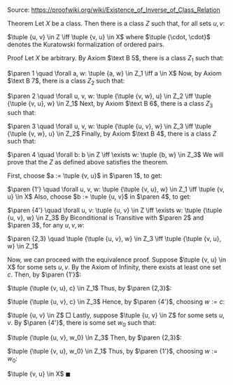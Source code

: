 # 

Source: https://proofwiki.org/wiki/Existence_of_Inverse_of_Class_Relation

Theorem
Let $X$ be a class.
Then there is a class $Z$ such that, for all sets $u, v$:

$\tuple {u, v} \in Z \iff \tuple {v, u} \in X$
where $\tuple {\cdot, \cdot}$ denotes the Kuratowski formalization of ordered pairs.


Proof
Let $X$ be arbitrary.
By Axiom $\text B 5$, there is a class $Z_1$ such that:

$\paren 1 \quad \forall a, w: \tuple {a, w} \in Z_1 \iff a \in X$
Now, by Axiom $\text B 7$, there is a class $Z_2$ such that:

$\paren 2 \quad \forall u, v, w: \tuple {\tuple {v, w}, u} \in Z_2 \iff \tuple {\tuple {v, u}, w} \in Z_1$
Next, by Axiom $\text B 6$, there is a class $Z_3$ such that:

$\paren 3 \quad \forall u, v, w: \tuple {\tuple {u, v}, w} \in Z_3 \iff \tuple {\tuple {v, w}, u} \in Z_2$
Finally, by Axiom $\text B 4$, there is a class $Z$ such that:

$\paren 4 \quad \forall b: b \in Z \iff \exists w: \tuple {b, w} \in Z_3$
We will prove that the $Z$ as defined above satisfies the theorem.

First, choose $a := \tuple {v, u}$ in $\paren 1$, to get:

$\paren {1'} \quad \forall u, v, w: \tuple {\tuple {v, u}, w} \in Z_1 \iff \tuple {v, u} \in X$
Also, choose $b := \tuple {u, v}$ in $\paren 4$, to get:

$\paren {4'} \quad \forall u, v: \tuple {u, v} \in Z \iff \exists w: \tuple {\tuple {u, v}, w} \in Z_3$
By Biconditional is Transitive with $\paren 2$ and $\paren 3$, for any $u, v, w$:

$\paren {2,3} \quad \tuple {\tuple {u, v}, w} \in Z_3 \iff \tuple {\tuple {v, u}, w} \in Z_1$

Now, we can proceed with the equivalence proof.
Suppose $\tuple {v, u} \in X$ for some sets $u, v$.
By the Axiom of Infinity, there exists at least one set $c$.
Then, by $\paren {1'}$:

$\tuple {\tuple {v, u}, c} \in Z_1$
Thus, by $\paren {2,3}$:

$\tuple {\tuple {u, v}, c} \in Z_3$
Hence, by $\paren {4'}$, choosing $w := c$:

$\tuple {u, v} \in Z$
$\Box$
Lastly, suppose $\tuple {u, v} \in Z$ for some sets $u, v$.
By $\paren {4'}$, there is some set $w_0$ such that:

$\tuple {\tuple {u, v}, w_0} \in Z_3$
Then, by $\paren {2,3}$:

$\tuple {\tuple {v, u}, w_0} \in Z_1$
Thus, by $\paren {1'}$, choosing $w := w_0$:

$\tuple {v, u} \in X$
$\blacksquare$






